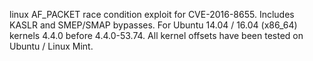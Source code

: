 linux AF_PACKET race condition exploit for CVE-2016-8655.
Includes KASLR and SMEP/SMAP bypasses.
For Ubuntu 14.04 / 16.04 (x86_64) kernels 4.4.0 before 4.4.0-53.74.
All kernel offsets have been tested on Ubuntu / Linux Mint.